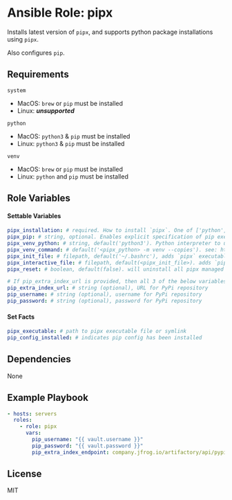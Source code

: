 # Ansible Role: pipx

Installs latest version of `pipx`, and supports python package installations using `pipx`.

Also configures `pip`.

## Requirements

`system`
  - MacOS: `brew` or `pip` must be installed
  - Linux: ***unsupported***

`python`
  - MacOS: `python3` & `pip` must be installed
  - Linux: `python3` & `pip` must be installed

`venv`
  - MacOS: `brew` or `pip` must be installed
  - Linux: `python` and `pip` must be installed

## Role Variables

#### Settable Variables
```yaml
pipx_installation: # required. How to install `pipx`. One of ['python', 'venv', 'system', 'none'].
pipx_pip: # string, optional. Enables explicit specification of pip executable to use.
pipx_venv_python: # string, default('python3'). Python interpreter to use to install `pipx` and optional venv. Resolved via PATH, unless absolute filepath is given.
pipx_venv_command: # default('<pipx_python> -m venv --copies'). see: https://docs.ansible.com/ansible/latest/collections/ansible/builtin/pip_module.html#parameter-virtualenv_command
pipx_init_file: # filepath, default('~/.bashrc'), adds `pipx` executable to PATH, for venv installation.
pipx_interactive_file: # filepath, default(<pipx_init_file>). adds `pipx` completions & apps to PATH.
pipx_reset: # boolean, default(false). will uninstall all pipx managed applications.

# If pip_extra_index_url is provided, then all 3 of the below variables above must be provided.
pip_extra_index_url: # string (optional), URL for PyPi repository
pip_username: # string (optional), username for PyPi repository
pip_password: # string (optional), password for PyPi repository
```

#### Set Facts
```yaml
pipx_executable: # path to pipx executable file or symlink
pip_config_installed: # indicates pip config has been installed
```

## Dependencies

None

## Example Playbook
```yaml
- hosts: servers
  roles:
    - role: pipx
      vars:
        pip_username: "{{ vault.username }}"
        pip_password: "{{ vault.password }}"
        pip_extra_index_endpoint: company.jfrog.io/artifactory/api/pypi/pypi/simple
```

## License

MIT
